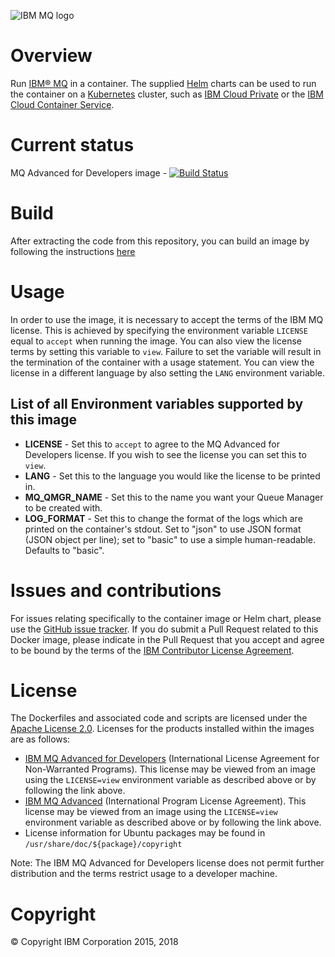 ![IBM MQ logo](https://developer.ibm.com/messaging/wp-content/uploads/sites/18/2017/07/IBM-MQ-Square-200.png)

# Overview

Run [IBM® MQ](http://www-03.ibm.com/software/products/en/ibm-mq) in a container.  The supplied [Helm](https://helm.sh/) charts can be used to run the container on a [Kubernetes](https://kubernetes.io) cluster, such as [IBM Cloud Private](https://www.ibm.com/cloud-computing/products/ibm-cloud-private/) or the [IBM Cloud Container Service](https://www.ibm.com/cloud/container-service).  

# Current status
MQ Advanced for Developers image - [![Build Status](https://travis-ci.org/ibm-messaging/mq-container.svg?branch=master)](https://travis-ci.org/ibm-messaging/mq-container)

# Build
After extracting the code from this repository, you can build an image by following the instructions [here](docs/building.md)

# Usage
In order to use the image, it is necessary to accept the terms of the IBM MQ license.  This is achieved by specifying the environment variable `LICENSE` equal to `accept` when running the image.  You can also view the license terms by setting this variable to `view`. Failure to set the variable will result in the termination of the container with a usage statement.  You can view the license in a different language by also setting the `LANG` environment variable.


## List of all Environment variables supported by this image

* **LICENSE** - Set this to `accept` to agree to the MQ Advanced for Developers license. If you wish to see the license you can set this to `view`.
* **LANG** - Set this to the language you would like the license to be printed in.
* **MQ_QMGR_NAME** - Set this to the name you want your Queue Manager to be created with.
* **LOG_FORMAT** - Set this to change the format of the logs which are printed on the container's stdout.  Set to "json" to use JSON format (JSON object per line); set to "basic" to use a simple human-readable.  Defaults to "basic".


# Issues and contributions

For issues relating specifically to the container image or Helm chart, please use the [GitHub issue tracker](https://github.com/ibm-messaging/mq-container/issues). If you do submit a Pull Request related to this Docker image, please indicate in the Pull Request that you accept and agree to be bound by the terms of the [IBM Contributor License Agreement](CLA.md).


# License

The Dockerfiles and associated code and scripts are licensed under the [Apache License 2.0](http://www.apache.org/licenses/LICENSE-2.0.html).
Licenses for the products installed within the images are as follows:

 - [IBM MQ Advanced for Developers](http://www14.software.ibm.com/cgi-bin/weblap/lap.pl?la_formnum=Z125-3301-14&li_formnum=L-APIG-AKHJY4) (International License Agreement for Non-Warranted Programs). This license may be viewed from an image using the `LICENSE=view` environment variable as described above or by following the link above.
 - [IBM MQ Advanced](http://www14.software.ibm.com/cgi-bin/weblap/lap.pl?la_formnum=Z125-3301-14&li_formnum=L-APIG-AKHJJP) (International Program License Agreement). This license may be viewed from an image using the `LICENSE=view` environment variable as described above or by following the link above.
 - License information for Ubuntu packages may be found in `/usr/share/doc/${package}/copyright`

Note: The IBM MQ Advanced for Developers license does not permit further distribution and the terms restrict usage to a developer machine.

# Copyright

© Copyright IBM Corporation 2015, 2018
